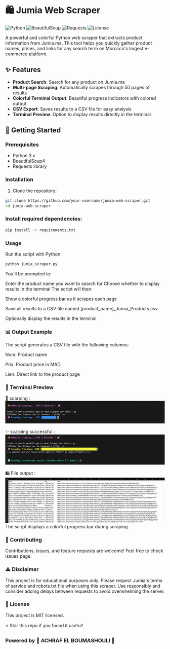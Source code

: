 # 🛍️ Jumia Web Scraper

![Python](https://img.shields.io/badge/Python-3.x-blue.svg)
![BeautifulSoup](https://img.shields.io/badge/BeautifulSoup-4.x-green.svg)
![Requests](https://img.shields.io/badge/Requests-Latest-orange.svg)
![License](https://img.shields.io/badge/License-MIT-yellow.svg)

A powerful and colorful Python web scraper that extracts product information from Jumia.ma. This tool helps you quickly gather product names, prices, and links for any search term on Morocco's largest e-commerce platform.

## ✨ Features

- **Product Search**: Search for any product on Jumia.ma
- **Multi-page Scraping**: Automatically scrapes through 50 pages of results
- **Colorful Terminal Output**: Beautiful progress indicators with colored output
- **CSV Export**: Saves results to a CSV file for easy analysis
- **Terminal Preview**: Option to display results directly in the terminal

## 🚀 Getting Started

### Prerequisites

- Python 3.x
- BeautifulSoup4
- Requests library

### Installation

1. Clone the repository:
```bash
git clone https://github.com/your-username/jumia-web-scraper.git
cd jumia-web-scraper
```
### Install required dependencies:

```bash
pip install -r requirements.txt
```
### Usage
Run the script with Python:
```bash
python jumia_scraper.py
```
You'll be prompted to:

Enter the product name you want to search for
Choose whether to display results in the terminal
The script will then:

Show a colorful progress bar as it scrapes each page

Save all results to a CSV file named [product_name]_Jumia_Products.csv

Optionally display the results in the terminal

### 📊 Output Example
The script generates a CSV file with the following columns:

Nom: Product name

Prix: Product price in MAD

Lien: Direct link to the product page

###  🎨 Terminal Preview
🚀 scarping : 
![Scraper Demo](./images/scarping.png)                        


✨ scarping successful :
![Scraper Demo](./images/fin.png)       

 
🛍️ File output : 
![Scraper Demo](./images/outputs.png)
The script displays a colorful progress bar during scraping

### 🤝 Contributing
Contributions, issues, and feature requests are welcome! Feel free to check issues page.

### ⚠️ Disclaimer
This project is for educational purposes only. Please respect Jumia's terms of service and robots.txt file when using this scraper. Use responsibly and consider adding delays between requests to avoid overwhelming the server.

### 📝 License
This project is MIT licensed.

⭐ Star this repo if you found it useful!

### Powered by 🚀 ACHRAF EL BOUMASHOULI 🚀
